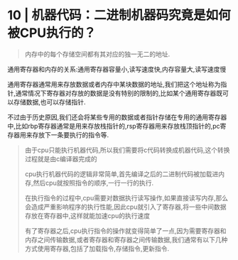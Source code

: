 # 10 | 机器代码：二进制机器码究竟是如何被CPU执行的？

> 内存中的每个存储空间都有其对应的独一无二的地址.

通用寄存器和内存的关系:通用寄存器容量小,读写速度快,内存容量大,读写速度慢

通用寄存器通常用来存放数据或者内存中某块数据的地址,我们把这个地址称为指针,通常情况下寄存器对存放的数据是没有特别的限制的,比如某个通用寄存器既可以存储数据,也可以存储指针.

不过由于历史原因,我们还会将某些专用的数据或者指针存储在专用的通用寄存器中,比如rbp寄存器通常是用来存放栈指针的,rsp寄存器用来存放栈顶指针的,pc寄存器用来存放下一条要执行的指令等.

> 由于cpu只能执行机器代码,所以我们需要将c代码转换成机器代码,这个转换过程就是由c编译器完成的
>
> cpu执行机器代码的逻辑非常简单,首先编译之后的二进制代码被加载进内存,然后cpu就按照指令的顺序,一行一行的执行.
>
> 在执行指令的过程中,cpu需要对数据执行读写操作,如果直接读写内存,那么会造成严重影响程序的执行性能,因此cpu就引入了寄存器,将一些中间数据存放在寄存器中,这样就能加速cpu的执行速度
>
>有了寄存器之后,cpu执行指令的操作就变得简单了一点,因为需要寄存器和内存之间传输数据,或者寄存器和寄存器之间传输数据,我们通常有以下几种方式使用寄存器,包括了加载指令,存储指令,更新指令.